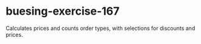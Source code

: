 # buesing-exercise-167
Calculates prices and counts order types, with selections for discounts and prices.
